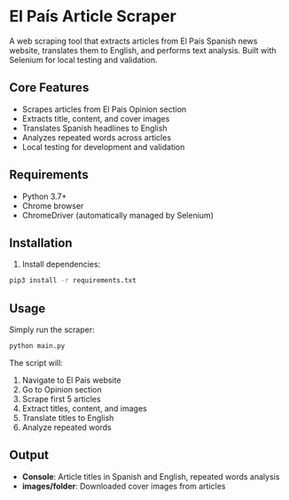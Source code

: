 # El País Article Scraper

A web scraping tool that extracts articles from El País Spanish news website, translates them to English, and performs text analysis. Built with Selenium for local testing and validation.

## Core Features

- Scrapes articles from El País Opinion section
- Extracts title, content, and cover images  
- Translates Spanish headlines to English
- Analyzes repeated words across articles
- Local testing for development and validation

## Requirements

- Python 3.7+
- Chrome browser
- ChromeDriver (automatically managed by Selenium)

## Installation

1. Install dependencies:
```bash
pip3 install -r requirements.txt
```

## Usage

Simply run the scraper:
```bash
python main.py
```

The script will:
1. Navigate to El País website
2. Go to Opinion section
3. Scrape first 5 articles
4. Extract titles, content, and images
5. Translate titles to English
6. Analyze repeated words

## Output

- **Console**: Article titles in Spanish and English, repeated words analysis
- **images/folder**: Downloaded cover images from articles
